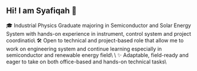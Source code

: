 ## Hi! I am Syafiqah 👋

<!--
**syafiqahwahab/syafiqahwahab** is a ✨ _special_ ✨ repository because its `README.md` (this file) appears on your GitHub profile.
--!>

🎓 Industrial Physics Graduate majoring in Semiconductor and Solar Energy System with hands-on experience in instrument, control system and project coordinatio\ 
🛠 Open to technical and project-based role that allow me to work on engineering system and continue learning especially in semiconductor and renewable energy field\  \
✨ Adaptable, field-ready and eager to take on both office-based and hands-on technical tasks\

